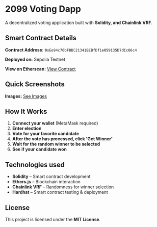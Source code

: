 # 2099 Voting Dapp

A decentralized voting application built with **Solidity, and Chainlink VRF**.
 
<!-- **🚀 Live Demo:** [Click Here to Vote](https://2099-vote-dapp.vercel.app)  -->

## Smart Contract Details
**Contract Address:** `0xEe94c76bF8BC21341BEBfDf1e059135D7dCc06c4`

**Deployed on:** Sepolia Testnet

**View on Etherscan:** [View Contract](https://sepolia.etherscan.io/address/0xEe94c76bF8BC21341BEBfDf1e059135D7dCc06c4) 


## Quick Screenshots
**Images:** [See Images](https://imgur.com/a/fVn9A1O) 


## How It Works 
1. **Connect your wallet** (MetaMask required)  
2. **Enter election**  
3. **Vote for your favorite candidate**  
4. **After the vote has processed, click 'Get Winner'** 
5. **Wait for the random winner to be selected**  
6. **See if your candidate won**  


## Technologies used
- **Solidity** – Smart contract development  
- **Ethers.js** – Blockchain interaction  
- **Chainlink VRF** – Randomness for winner selection  
- **Hardhat** – Smart contract testing & deployment  

## License
This project is licensed under the **MIT License**.

